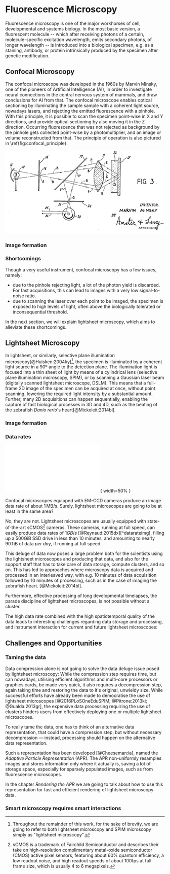 # Fluorescence Microscopy

Fluorescence microscopy is one of the major workhorses of cell, developmental and systems biology. In the most basic version, a fluorescent molecule -- which after receiving photons of a certain, molecule-specific excitation wavelength, emits secondary photons, of longer wavelength -- is introduced into a biological specimen, e.g. as a staining, antibody, or protein intrinsically produced by the specimen after genetic modification.

## Confocal Microscopy

The confocal microscope was developed in the 1960s by Marvin Minsky, one of the pioneers of Artificial Intelligence (AI), in order to investigate neural connections in the central nervous system of mammals, and draw conclusions for AI from that. The confocal microscope enables optical sectioning by illuminating the sample sample with a coherent light source, nowadays lasers, and rejecting the emitted fluorescence with a pinhole. With this principle, it is possible to scan the specimen point-wise in X and Y directions, and provide optical sectioning by also moving it in the Z direction. Occurring fluorescence that was not rejected as background by the pinhole gets collected point-wise by a photomultiplier, and an image or volume reconstructed from that. The principle of operation is also pictured in \ref{fig:confocal_principle}.

![\label{fig:confocal_principle}Confocal microscope operating principle,  10: Arc lamp (laser, nowadays), 12: Illumination pinhole, 16: Dichroic mirror, 22: specimen, 26: Pinhole, 28: Photomultiplier diode (Public Domain, from Marvin Minksky's original patent application).](./figures/confocal_principle.png)

### Image formation

### Shortcomings

Though a very useful instrument, confocal microscopy has a few issues, namely:

* due to the pinhole rejecting light, a lot of the photon yield is discarded. For fast acquisitions, this can lead to images with a very low signal-to-noise ratio.
* due to scanning the laser over each point to be imaged, the specimen is exposed to high levels of light, often above the biologically tolerated or inconsequential threshold.

In the next section, we will explain lightsheet microscopy, which aims to alleviate these shortcomings.

## Lightsheet Microscopy

In lightsheet, or similarly, selective plane illumination microscopy[@Huisken:2004ky][^spimnote], the specimen is illuminated by a coherent light source in a 90º angle to the detection plane. The illumination light is focused into a thin sheet of light by means of a cylindrical lens (selective plane illumination microscopy, SPIM), or by scanning a Gaussian laser beam (digitally scanned lightsheet microscope, DSLM). This means that a full-frame 2D image of the specimen can be acquired at once, without point scanning, lowering the required light intensity by a substantial amount. Further, many 2D acquisitions can happen sequentially, enabling the capture of fast biological processes in 3D and 4D, such as the beating of the zebrafish _Danio rerio_'s heart[@Mickoleit:2014bl].

[^spimnote]: Throughout the remainder of this work, for the sake of brevity, we are going to refer to both lightsheet microscopy and SPIM microscopy simply as "lightsheet microscopy".

### Image formation

### Data rates

![\label{fig:spim_data_rate}Comparison of the data produced by a confocal microscope equipped with an EM-CCD camera, a lightsheet microscope with an EM-CCD camera, and a lightsheet microscope with an sCMOS camera in the course of 24 hours. Adapted from [@Reynaud:2015dx].](./figures/spim_data_rate.pdf){ width=50% }

Confocal microscopes equipped with EM-CCD cameras produce an image data rate of about $1\,\mathrm{MB/s}$. Surely, lightsheet microscopes are going to be at least in the same area? 

No, they are not. Lightsheet microscopes are usually equipped with state-of-the-art sCMOS[^scmosnote] cameras. These cameras, running at full speed, can easily produce data rates of $1 GB/s$ [@Reynaud:2015dx][^datarateimg], filling up a 500GiB SSD drive in less than 10 minutes, and amounting to nearly 90TiB of data _per day_, if running at full speed.

This deluge of data now poses a large problem both for the scientists using the lightsheet microscopes and producing that data, and also for the support staff that has to take care of data storage, compute clusters, and so on. This has led to approaches where microscopy data is acquired and processed in an interleaved way, with e.g. 10 minutes of data acquisition followed by 10 minutes of processing, such as in the case of imaging the zebrafish heart. [@Mickoleit:2014bl].

Furthermore, effective processing of long developmental timelapses, the parade discipline of lightsheet microscopes, is not possible without a cluster. 

The high data rate combined with the high spatiotemporal quality of the data leads to interesting challenges regarding data storage and processing, and instrument interaction for current and future lightsheet microscopes:

[^scmosnote]: sCMOS is a trademark of Fairchild Semiconductor and describes their take on high-resolution complimentary metal-oxide semiconductor (CMOS) active pixel sensors, featuring about 60% quantum efficiency, a low readout noise, and high readout speeds of about 100fps at full frame size, which is usually 4 to 6 megapixels.

## Challenges and Opportunities

### Taming the data

Data compression alone is not going to solve the data deluge issue posed by lightsheet microscopy: While the compression step requires time, but can nowadays, utilising efficient algorithms and multi-core processors or graphics cards, be made very quick, it also requires a decompression step, again taking time and restoring the data to it's original, unwieldy size. While successful efforts have already been made to democratise the use of lightsheet microscopes [@2016PLoSOneEduSPIM; @Pitrone:2013ki; @Gualda:2013gr], the expensive data processing requiring the use of clusters hinders users from effectively deploying one or multiple lightsheet microscopes. 

To really tame the data, one has to think of an alternative data representation, that could have a compression step, but without necessary decompression — instead, processing should happen on the alternative data representation. 

Such a representation has been developed [@Cheeseman:ia], named the _Adaptive Particle Representation_ (APR). The APR non-uniformly resamples images and stores information only where it actually is, saving a lot of storage space, especially for sparsely populated images, such as from fluorescence microscopes. 

In the chapter _Rendering the APR_ we are going to talk about how to use this representation for fast and efficient rendering of lightsheet microscopy data.

### Smart microscopy requires smart interactions

